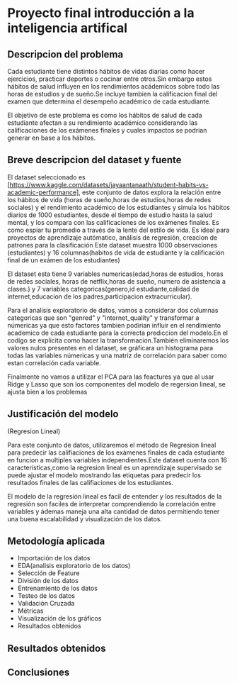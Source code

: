 # Proyecto final introducción a la inteligencia artifical

## Descripcion del problema

Cada estudiante tiene distintos hábitos de vidas diarias como hacer ejercicios, practicar deportes o cocinar entre otros.Sin embargo estos hábitos de salud influyen en los rendimientos acádemicos sobre todo las horas de estudios y de sueño.Se incluye tambien la calificacion final del examen que determina el desempeño académico de cada estudiante.

El objetivo de este problema es como los hábitos de salud de cada estudiante afectan a su rendimiento académico considerando las calificaciones de los exámenes finales y cuales impactos se podrian generar en base a los hábitos.

## Breve descripcion del dataset y fuente

El dataset seleccionado es [https://www.kaggle.com/datasets/jayaantanaath/student-habits-vs-academic-performance], este conjunto de datos explora la relación entre los hábitos de vida (horas de sueño,horas de estudios,horas de redes sociales) y el rendimiento académico de los estudiantes y simula los hábitos diarios de 1000 estudiantes, desde el tiempo de estudio hasta la salud mental, y los compara con las calificaciones de los exámenes finales. Es como espiar tu promedio a través de la lente del estilo de vida.
Es ideal para proyectos de aprendizaje autómatico, análisis de regresión, creacion de patrones para la clasificación
Este dataset muestra 1000 observaciones (estudiantes) y 16 columnas(habitos de vida de estudiante y la calificación final de un exámen de los estudiantes)

El dataset esta tiene 9 variables numericas(edad,horas de estudios, horas de redes sociales, horas de netflix,horas de sueño, numero de asistencia a clases.) y 7 variables categoricas(genero,id estudiante,calidad de internet,educacion de los padres,participacion extracurricular).

Para el analisis exploratorio de datos, vamos a considerar dos columnas categoricas que son "genred" y
"internet_quality" y transformar a númericas ya que esto factores tambien podirian influir en el rendimiento academico de cada estudiante para la correcta prediccion del modelo.En el codigo se explicita como hacer la transformacion.También eliminaremos los valores nulos presentes en el dataset, se gráficara un histograma para todas las variables númericas y una matriz de correlación para saber como estan correlación cada variable.

Finalmente no vamos a utilizar el PCA para las feactures ya que al usar Ridge y Lasso que son los componentes del modelo de regersion lineal, se ajusta bien a los problemas

## Justificación del modelo

(Regresion Lineal)

Para este conjunto de datos, utilizaremos el método de Regresion lineal para predecir las califiaciones de los exámenes finales de cada estudiante en funcion a multiples variables independientes.Este dataset cuenta con 16 características,como la regresion lineal es un aprendizaje supervisado se puede ajustar el modelo mostrando las etiquetas para predecir los resultados finales de las califiaciones de los estudiantes.

El modelo de la regresión lineal es facil de entender y los resultados de la regresión son faciles de interpretar comprendiendo la correlación entre variables y ádemas maneja una alta cantidad de datos permitiendo tener una buena escalabilidad y visualización de los datos.

## Metodología aplicada

- Importación de los datos
- EDA(analisis exploratorio de los datos)
- Selección de Feature
- División de los datos
- Entrenamiento de los datos
- Testeo de los datos
- Validación Cruzada
- Métricas
- Visualización de los gráficos
- Resultados obtenidos

## Resultados obtenidos

## Conclusiones
